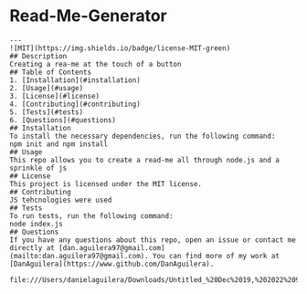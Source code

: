 # Read-Me-Generator
    ---
    ![MIT](https://img.shields.io/badge/license-MIT-green)
    ## Description
    Creating a rea-me at the touch of a button 
    ## Table of Contents
    1. [Installation](#installation)
    2. [Usage](#usage)
    3. [License](#license)
    4. [Contributing](#contributing)
    5. [Tests](#tests)
    6. [Questions](#questions)
    ## Installation
    To install the necessary dependencies, run the following command:
    npm init and npm install
    ## Usage
    This repo allows you to create a read-me all through node.js and a sprinkle of js
    ## License 
    This project is licensed under the MIT license.
    ## Contributing
    JS tehcnologies were used
    ## Tests
    To run tests, run the following command:
    node index.js
    ## Questions
    If you have any questions about this repo, open an issue or contact me directly at [dan.aguilera97@gmail.com](mailto:dan.aguilera97@gmail.com). You can find more of my work at [DanAguilera](https://www.github.com/DanAguilera).
    
    file:///Users/danielaguilera/Downloads/Untitled_%20Dec%2019,%202022%209_08%20AM.webm
  
